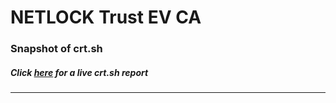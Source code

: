 # NETLOCK Trust EV CA
### Snapshot of crt.sh
##### Click [here](https://crt.sh/?q=A476FE1FBFEBA08175A0C34807990B86E63B5AA2D6CE579C4F456C95575BB1F6) for a live crt.sh report

---
